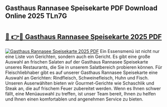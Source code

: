 ## Gasthaus Rannasee Speisekarte PDF Download Online 2025 TLn7G

# <h2><a href="http://gcdvqhl.nevu.top/?p=Gasthaus+Rannasee+Speisekarte">🔗 👉🔴 Gasthaus Rannasee Speisekarte 2025 PDF</a></h2>

[![Gasthaus Rannasee Speisekarte 2025 PDF](https://i.imgur.com/dBaPXMq.png)](http://gcdvqhl.nevu.top/?p=Gasthaus+Rannasee+Speisekarte)
Ein Essensmenü ist nicht nur eine Liste von Gerichten, sondern auch ein Gericht. Es gibt eine große Auswahl an frischen Salaten auf der Gasthaus Rannasee Speisekarte unseres Restaurants, die Sie in unserem Salatbereich probieren können. Für Fleischliebhaber gibt es auf unserer Gasthaus Rannasee Speisekarte eine Auswahl an Gerichten: Rindfleisch, Schweinefleisch, Huhn und Fisch. Unseren Auserwählten bieten wir Gourmet-Gerichte wie Schaschlik und Steak an, die auf frischem Feuer zubereitet werden. Wenn es Ihnen schwer fällt, eine Menüauswahl zu treffen, ist unser Team bereit, Ihnen zu helfen und Ihnen einen komfortablen und angenehmen Service zu bieten.
